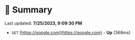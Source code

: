 # 📖 Summary
Last updated: **7/25/2023, 9:09:30 PM**

- `GET` [https://google.com](https://google.com) - **Up** (368ms)
